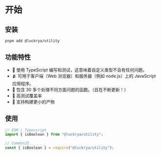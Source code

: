 # 开始

## 安装

```sh
pnpm add @luckrya/utility
```

## 功能特性

- 💄 使用 TypeScript 编写和测试，这意味着自定义类型不会有任何问题。
- 🫂 可用于客户端（Web 浏览器）和服务器（例如 node.js）上的 JavaScript 应用程序。
- 🍇 包含 30 多个处理不同方面问题的函数。（且在不断更新！）
- 🥊 高测试覆盖率
- 🧩 支持构建更小的产物

## 使用

```js
// ESM / Typescript
import { isBoolean } from "@luckrya/utility";

// CommonJS
const { isBoolean } = require("@luckrya/utility");
```
